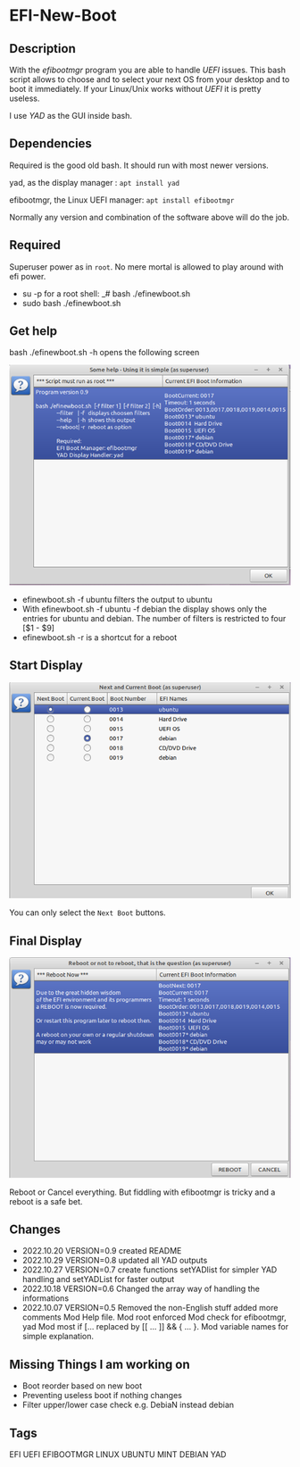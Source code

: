 # EFI-New-Boot
 
## Description

With the *efibootmgr* program you are able to handle *UEFI* issues. This bash script allows to choose and to select your next OS from your desktop and to boot it immediately. If your Linux/Unix works without *UEFI* it is pretty useless.

I use *YAD* as the GUI inside bash. 

## Dependencies 

Required is the good old bash. It should run with most newer versions.

yad, as the display manager : `apt install yad`

efibootmgr, the Linux UEFI manager: `apt install efibootmgr`

Normally any version and combination of the software above will do the job.

## Required 

Superuser power as in `root`. No mere mortal is allowed to play around with efi power.
+ su -p for a root shell: _# bash  ./efinewboot.sh 
+ sudo bash ./efinewboot.sh 
 
## Get help 

bash ./efinewboot.sh -h  opens the following screen

![Help Display](./efi-help.png)
 
+ efinewboot.sh -f ubuntu filters the output to ubuntu 
+ With efinewboot.sh -f ubuntu -f debian the display shows only the entries for ubuntu and debian. The number of filters is restricted to four [$1 - $9]
+ efinewboot.sh -r is a shortcut for a reboot  
## Start Display

![Sample Display](./efi-display.png)

You can only select the `Next Boot` buttons. 

## Final Display 

![Help Display](./efi-final.png "Help Display")

Reboot or Cancel everything. But fiddling with efibootmgr is tricky and a reboot is a safe bet.

## Changes
+ 2022.10.20 VERSION=0.9 created README
+ 2022.10.29 VERSION=0.8 updated all YAD outputs 
+ 2022.10.27 VERSION=0.7 create functions setYADlist for simpler YAD handling and setYADList for faster output
+ 2022.10.18 VERSION=0.6 Changed the array way of handling the informations
+ 2022.10.07 VERSION=0.5 Removed the non-English stuff added more comments
         Mod Help file. Mod root enforced
         Mod check for efibootmgr, yad
         Mod most if [... replaced by [[ ... ]] && {  ... }.
         Mod variable names for simple explanation.
         
## Missing Things I am working on
+ Boot reorder based on new boot
+ Preventing useless boot if nothing changes
+ Filter upper/lower case check e.g. DebiaN instead debian

## Tags

EFI UEFI EFIBOOTMGR LINUX UBUNTU MINT DEBIAN YAD 